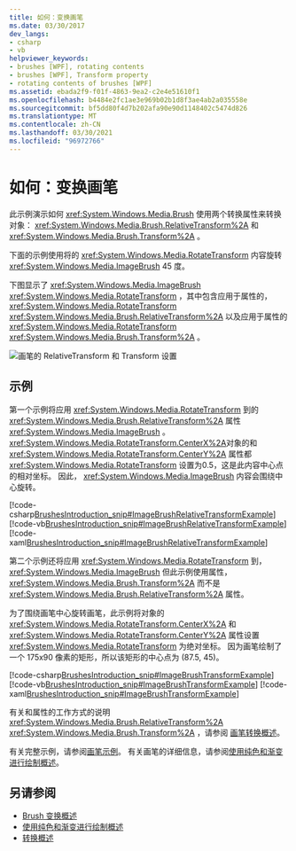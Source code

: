 ```yaml
---
title: 如何：变换画笔
ms.date: 03/30/2017
dev_langs:
- csharp
- vb
helpviewer_keywords:
- brushes [WPF], rotating contents
- brushes [WPF], Transform property
- rotating contents of brushes [WPF]
ms.assetid: ebada2f9-f01f-4863-9ea2-c2e4e51610f1
ms.openlocfilehash: b4484e2fc1ae3e969b02b1d8f3ae4ab2a035558e
ms.sourcegitcommit: bf5dd80f4d7b202afa90e90d1148402c5474d826
ms.translationtype: MT
ms.contentlocale: zh-CN
ms.lasthandoff: 03/30/2021
ms.locfileid: "96972766"
---
```

# <a name="how-to-transform-a-brush"></a>如何：变换画笔
此示例演示如何 <xref:System.Windows.Media.Brush> 使用两个转换属性来转换对象： <xref:System.Windows.Media.Brush.RelativeTransform%2A> 和 <xref:System.Windows.Media.Brush.Transform%2A> 。  
  
 下面的示例使用将的 <xref:System.Windows.Media.RotateTransform> 内容旋转 <xref:System.Windows.Media.ImageBrush> 45 度。  
  
 下图显示了 <xref:System.Windows.Media.ImageBrush> <xref:System.Windows.Media.RotateTransform> ，其中包含应用于属性的， <xref:System.Windows.Media.RotateTransform> <xref:System.Windows.Media.Brush.RelativeTransform%2A> 以及应用于属性的 <xref:System.Windows.Media.RotateTransform> <xref:System.Windows.Media.Brush.Transform%2A> 。  
  
 ![画笔的 RelativeTransform 和 Transform 设置](./media/wcpsdk-graphicsmm-transformandrelativetransform.png "wcpsdk_graphicsmm_transformandrelativetransform")  
  
## <a name="example"></a>示例  
 第一个示例将应用 <xref:System.Windows.Media.RotateTransform> 到的 <xref:System.Windows.Media.Brush.RelativeTransform%2A> 属性 <xref:System.Windows.Media.ImageBrush> 。 <xref:System.Windows.Media.RotateTransform.CenterX%2A>对象的和 <xref:System.Windows.Media.RotateTransform.CenterY%2A> 属性都 <xref:System.Windows.Media.RotateTransform> 设置为0.5，这是此内容中心点的相对坐标。 因此， <xref:System.Windows.Media.ImageBrush> 内容会围绕中心旋转。  
  
 [!code-csharp[BrushesIntroduction_snip#ImageBrushRelativeTransformExample](~/samples/snippets/csharp/VS_Snippets_Wpf/BrushesIntroduction_snip/CSharp/BrushTransformExample.cs#imagebrushrelativetransformexample)]
 [!code-vb[BrushesIntroduction_snip#ImageBrushRelativeTransformExample](~/samples/snippets/visualbasic/VS_Snippets_Wpf/BrushesIntroduction_snip/visualbasic/brushtransformexample.vb#imagebrushrelativetransformexample)]
 [!code-xaml[BrushesIntroduction_snip#ImageBrushRelativeTransformExample](~/samples/snippets/xaml/VS_Snippets_Wpf/BrushesIntroduction_snip/XAML/BrushTransformExample.xaml#imagebrushrelativetransformexample)]  
  
 第二个示例还将应用 <xref:System.Windows.Media.RotateTransform> 到， <xref:System.Windows.Media.ImageBrush> 但此示例使用属性， <xref:System.Windows.Media.Brush.Transform%2A> 而不是 <xref:System.Windows.Media.Brush.RelativeTransform%2A> 属性。  
  
 为了围绕画笔中心旋转画笔，此示例将对象的 <xref:System.Windows.Media.RotateTransform.CenterX%2A> 和 <xref:System.Windows.Media.RotateTransform.CenterY%2A> 属性设置 <xref:System.Windows.Media.RotateTransform> 为绝对坐标。 因为画笔绘制了一个 175x90 像素的矩形，所以该矩形的中心点为 (87.5, 45)。  
  
 [!code-csharp[BrushesIntroduction_snip#ImageBrushTransformExample](~/samples/snippets/csharp/VS_Snippets_Wpf/BrushesIntroduction_snip/CSharp/BrushTransformExample.cs#imagebrushtransformexample)]
 [!code-vb[BrushesIntroduction_snip#ImageBrushTransformExample](~/samples/snippets/visualbasic/VS_Snippets_Wpf/BrushesIntroduction_snip/visualbasic/brushtransformexample.vb#imagebrushtransformexample)]
 [!code-xaml[BrushesIntroduction_snip#ImageBrushTransformExample](~/samples/snippets/xaml/VS_Snippets_Wpf/BrushesIntroduction_snip/XAML/BrushTransformExample.xaml#imagebrushtransformexample)]  
  
 有关和属性的工作方式的说明 <xref:System.Windows.Media.Brush.RelativeTransform%2A> <xref:System.Windows.Media.Brush.Transform%2A> ，请参阅 [画笔转换概述](brush-transformation-overview.md)。  
  
 有关完整示例，请参阅[画笔示例](https://github.com/Microsoft/WPF-Samples/tree/master/Graphics/Brushes)。 有关画笔的详细信息，请参阅[使用纯色和渐变进行绘制概述](painting-with-solid-colors-and-gradients-overview.md)。  
  
## <a name="see-also"></a>另请参阅

- [Brush 变换概述](brush-transformation-overview.md)
- [使用纯色和渐变进行绘制概述](painting-with-solid-colors-and-gradients-overview.md)
- [转换概述](transforms-overview.md)

